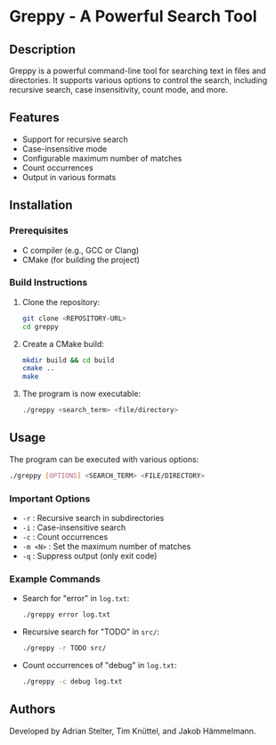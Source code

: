 # Greppy - A Powerful Search Tool

## Description
Greppy is a powerful command-line tool for searching text in files and directories. It supports various options to control the search, including recursive search, case insensitivity, count mode, and more.

## Features
- Support for recursive search
- Case-insensitive mode
- Configurable maximum number of matches
- Count occurrences
- Output in various formats

## Installation
### Prerequisites
- C compiler (e.g., GCC or Clang)
- CMake (for building the project)

### Build Instructions
1. Clone the repository:
   ```sh
   git clone <REPOSITORY-URL>
   cd greppy
   ```
2. Create a CMake build:
   ```sh
   mkdir build && cd build
   cmake ..
   make
   ```
3. The program is now executable:
   ```sh
   ./greppy <search_term> <file/directory>
   ```

## Usage
The program can be executed with various options:
```sh
./greppy [OPTIONS] <SEARCH_TERM> <FILE/DIRECTORY>
```

### Important Options
- `-r` : Recursive search in subdirectories
- `-i` : Case-insensitive search
- `-c` : Count occurrences
- `-m <N>` : Set the maximum number of matches
- `-q` : Suppress output (only exit code)

### Example Commands
- Search for "error" in `log.txt`:
  ```sh
  ./greppy error log.txt
  ```
- Recursive search for "TODO" in `src/`:
  ```sh
  ./greppy -r TODO src/
  ```
- Count occurrences of "debug" in `log.txt`:
  ```sh
  ./greppy -c debug log.txt
  ```

## Authors
Developed by Adrian Stelter, Tim Knüttel, and Jakob Hämmelmann.

